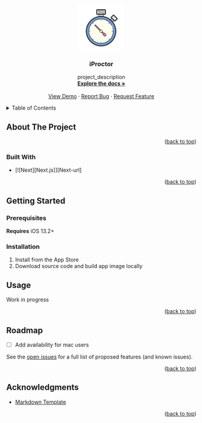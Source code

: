 
<a name="readme-top"></a>

<!-- [![Contributors][contributors-shield]][contributors-url] -->
<!-- [![Forks][forks-shield]][forks-url] -->
<!-- [![Stargazers][stars-shield]][stars-url] -->
<!-- [![Issues][issues-shield]][issues-url] -->
<!-- [![MIT License][license-shield]][license-url] -->
<!-- [![LinkedIn][linkedin-shield]][linkedin-url] -->

<!-- PROJECT LOGO -->
<br />
<div align="center">
  <a href="https://github.com/krishi-trip/Proctoring101">
    <img src="images/logo.png" alt="Logo" width="120" height="120">
  </a>

<h3 align="center">iProctor</h3>

  <p align="center">
    project_description
    <br />
    <a href="https://github.com/krishi-trip/Proctoring101"><strong>Explore the docs »</strong></a>
    <br />
    <br />
    <a href="https://github.com/krishi-trip/Proctoring101">View Demo</a>
    ·
    <a href="https://github.com/krishi-trip/Proctoring101/issues">Report Bug</a>
    ·
    <a href="https://github.com/krishi-trip/Proctoring101/issues">Request Feature</a>
  </p>
</div>



<!-- TABLE OF CONTENTS -->
<details>
  <summary>Table of Contents</summary>
  <ol>
    <li>
      <a href="#about-the-project">About The Project</a>
      <ul>
        <li><a href="#built-with">Built With</a></li>
      </ul>
    </li>
    <li>
      <a href="#getting-started">Getting Started</a>
      <ul>
        <li><a href="#prerequisites">Prerequisites</a></li>
        <li><a href="#installation">Installation</a></li>
      </ul>
    </li>
    <li><a href="#usage">Usage</a></li>
    <li><a href="#roadmap">Roadmap</a></li>
    <li><a href="#acknowledgments">Acknowledgments</a></li>
  </ol>
</details>



<!-- ABOUT THE PROJECT -->
## About The Project

<!-- [![Product Name Screen Shot][product-screenshot]](https://example.com) -->

<p align="right">(<a href="#readme-top">back to top</a>)</p>



### Built With

* [![Next][Next.js]][Next-url]

<!---->
<p align="right">(<a href="#readme-top">back to top</a>)</p>



## Getting Started

### Prerequisites

**Requires** iOS 13.2+

### Installation

1. Install from the App Store
2. Download source code and build app image locally

## Usage

<!-- Use this space to show useful examples of how a project can be used. Additional screenshots, code examples and demos work well in this space. You may also link to more resources. -->
Work in progress

<!-- _For more examples, please refer to the [Documentation](https://example.com)_ -->

<p align="right">(<a href="#readme-top">back to top</a>)</p>


<!-- ROADMAP -->
## Roadmap

- [ ] Add availability for mac users

See the [open issues](https://github.com/krishi-trip/Proctoring101/issues) for a full list of proposed features (and known issues).

<p align="right">(<a href="#readme-top">back to top</a>)</p>


<!-- ACKNOWLEDGMENTS -->
## Acknowledgments

* [Markdown Template](https://github.com/othneildrew/Best-README-Template)

<p align="right">(<a href="#readme-top">back to top</a>)</p>


<!-- MARKDOWN LINKS & IMAGES -->
[product-screenshot]: images/screenshot.png
<!---->
